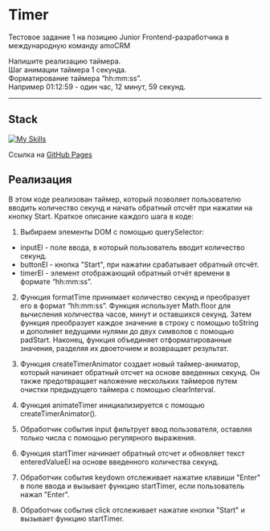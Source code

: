 # Timer
Тестовое задание 1 на позицию Junior Frontend-разработчика в международную команду amoCRM

Напишите реализацию таймера.<br>
Шаг анимации таймера 1 секунда.<br>
Форматирование таймера “hh:mm:ss”.<br>
Например 01:12:59 - один час, 12 минут, 59 секунд.

---

## Stack
[![My Skills](https://skillicons.dev/icons?i=html,css,js)](https://skillicons.dev)

Ссылка на [GitHub Pages](https://artyomxxx.github.io/task_1/)

## Реализация
В этом коде реализован таймер, который позволяет пользователю вводить количество секунд и начать обратный отсчёт при нажатии на кнопку Start.
Краткое описание каждого шага в коде:

1. Выбираем элементы DOM с помощью querySelector:
- inputEl - поле ввода, в который пользователь вводит количество секунд.
- buttonEl - кнопка "Start", при нажатии срабатывает обратный отсчёт.
- timerEl - элемент отображающий обратный отчёт времени в формате “hh:mm:ss”.

2. Функция formatTime принимает количество секунд и преобразует его в формат “hh:mm:ss”. Функция использует Math.floor для вычисления количества часов, минут и оставшихся секунд. Затем функция преобразует каждое значение в строку с помощью toString и дополняет ведущими нулями до двух символов с помощью padStart. Наконец, функция объединяет отформатированные значения, разделяя их двоеточием и возвращает результат.

3. Функция createTimerAnimator создает новый таймер-аниматор, который начинает обратный отсчет на основе введенных секунд. Он также предотвращает наложение нескольких таймеров путем очистки предыдущего таймера с помощью clearInterval.

4. Функция animateTimer инициализируется с помощью createTimerAnimator().

5. Обработчик события input фильтрует ввод пользователя, оставляя только числа с помощью регулярного выражения.

6. Функция startTimer начинает обратный отсчет и обновляет текст enteredValueEl на основе введенного количества секунд.

7. Обработчик события keydown отслеживает нажатие клавиши "Enter" в поле ввода и вызывает функцию startTimer, если пользователь нажал "Enter".

8. Обработчик события click отслеживает нажатие кнопки "Start" и вызывает функцию startTimer.